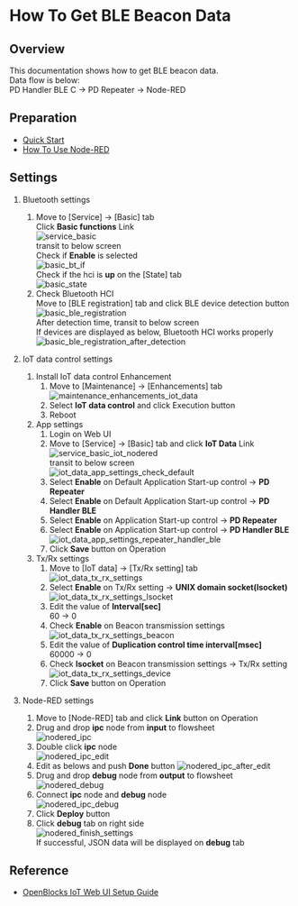 # How To Get BLE Beacon Data

## Overview
This documentation shows how to get BLE beacon data.  
Data flow is below:  
PD Handler BLE C -> PD Repeater -> Node-RED

## Preparation
* [Quick Start](/doc_source/vx2/QuickStart.md)  
* [How To Use Node-RED](/doc_source/vx2/HowToUseNodered.md)  

## Settings
1. Bluetooth settings  
    1. Move to [Service] -> [Basic] tab  
    Click **Basic functions** Link  
    ![service_basic](/image/webui/service_basic.png)  
    transit to below screen  
    Check if **Enable** is selected  
    ![basic_bt_if](/image/webui/basic_bt_if.png)  
    Check if the hci is **up** on the [State] tab  
    ![basic_state](/image/webui/basic_state.png)  
    1. Check Bluetooth HCI  
    Move to [BLE registration] tab and click BLE device detection button  
    ![basic_ble_registration](/image/webui/basic_ble_registration.png)  
    After detection time, transit to below screen  
    If devices are displayed as below, Bluetooth HCI works properly  
    ![basic_ble_registration_after_detection](/image/webui/basic_ble_registration_after_detection.png)  

1. IoT data control settings
    1. Install IoT data control Enhancement
        1. Move to [Maintenance] -> [Enhancements] tab  
        ![maintenance_enhancements_iot_data](/image/webui/maintenance_enhancements_iot_data.png)  
        1. Select **IoT data control** and click Execution button  
        1. Reboot   
    1. App settings
        1. Login on Web UI
        1. Move to [Service] -> [Basic] tab and click **IoT Data** Link  
        ![service_basic_iot_nodered](/image/webui/service_basic_iot_nodered.png)  
        transit to below screen  
        ![iot_data_app_settings_check_default](/image/webui/iot_data_app_settings_check_default.png)  
        1. Select **Enable** on Default Application Start-up control -> **PD Repeater**  
        1. Select **Enable** on Default Application Start-up control -> **PD Handler BLE**  
        1. Select **Enable** on Application Start-up control -> **PD Repeater**  
        1. Select **Enable** on Application Start-up control -> **PD Handler BLE**  
        ![iot_data_app_settings_repeater_handler_ble](/image/webui/iot_data_app_settings_repeater_handler_ble.png)  
        1. Click **Save** button on Operation  
    1. Tx/Rx settings
        1. Move to [IoT data] -> [Tx/Rx setting] tab  
        ![iot_data_tx_rx_settings](/image/webui/iot_data_tx_rx_settings.png)  
        1. Select **Enable** on Tx/Rx setting -> **UNIX domain socket(lsocket)**  
        ![iot_data_tx_rx_settings_lsocket](/image/webui/iot_data_tx_rx_settings_lsocket.png)  
        1. Edit the value of **Interval[sec]**  
        60 -> 0  
        1. Check **Enable** on Beacon transmission settings
        ![iot_data_tx_rx_settings_beacon](/image/webui/iot_data_tx_rx_settings_beacon.png)  
        1. Edit the value of **Duplication control time interval[msec]**  
        60000 -> 0  
        1. Check **lsocket** on Beacon transmission settings -> Tx/Rx setting
        ![iot_data_tx_rx_settings_device](/image/webui/iot_data_tx_rx_settings_device.png)  
        1. Click **Save** button on Operation  

1. Node-RED settings  
    1. Move to [Node-RED] tab and click **Link** button on Operation  
    1. Drug and drop **ipc** node from **input** to flowsheet  
    ![nodered_ipc](/image/webui/nodered_ipc.png)  
    1. Double click **ipc** node  
    ![nodered_ipc_edit](/image/webui/nodered_ipc_edit.png)  
    1. Edit as belows and push **Done** button 
    ![nodered_ipc_after_edit](/image/webui/nodered_ipc_after_edit.png)  
    1. Drug and drop **debug** node from **output** to flowsheet  
    ![nodered_debug](/image/webui/nodered_debug.png)  
    1. Connect **ipc** node and **debug** node  
    ![nodered_ipc_debug](/image/webui/nodered_ipc_debug.png)  
    1. Click **Deploy** button  
    1. Click **debug** tab on right side   
    ![nodered_finish_settings](/image/webui/nodered_finish_settings.png)  
    If successful, JSON data will be displayed on **debug** tab  

## Reference
* [OpenBlocks IoT Web UI Setup Guide]()
